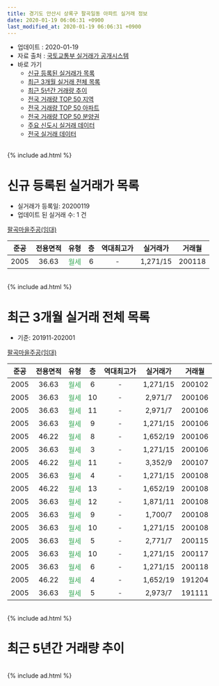 ```yaml
---
title: 경기도 안산시 상록구 팔곡일동 아파트 실거래 정보
date: 2020-01-19 06:06:31 +0900
last_modified_at: 2020-01-19 06:06:31 +0900
---
```


* 업데이트 : 2020-01-19
* 자료 출처 : [국토교통부 실거래가 공개시스템](http://rt.molit.go.kr)
* 바로 가기
    * [신규 등록된 실거래가 목록](#신규-등록된-실거래가-목록)
    * [최근 3개월 실거래 전체 목록](#최근-3개월-실거래-전체-목록)
    * [최근 5년간 거래량 추이](#최근-5년간-거래량-추이)
    * [전국 거래량 TOP 50 지역](https://apt-info.github.io/apt-trade-info/최근-3개월-전국에서-가장-거래가-많이-발생한-지역)
    * [전국 거래량 TOP 50 아파트](https://apt-info.github.io/apt-trade-info/최근-3개월-전국에서-가장-거래가-많이-발생한-아파트)
    * [전국 거래량 TOP 50 분양권](https://apt-info.github.io/apt-trade-info/최근-3개월-전국에서-가장-거래가-많이-발생한-분양권)
    * [주요 신도시 실거래 데이터](https://apt-info.github.io/apt-trade-info/주요-신도시)
    * [전국 실거래 데이터](https://apt-info.github.io/apt-trade-info/전국)
<br>
{% include ad.html %}
<br>

# 신규 등록된 실거래가 목록
* 실거래가 등록일: 20200119
* 업데이트 된 실거래 수: 1 건


[팔곡마을주공(임대)](https://search.naver.com/search.naver?query=%EA%B2%BD%EA%B8%B0%EB%8F%84+%EC%95%88%EC%82%B0%EC%8B%9C+%EC%83%81%EB%A1%9D%EA%B5%AC+%ED%8C%94%EA%B3%A1%EC%9D%BC%EB%8F%99+%ED%8C%94%EA%B3%A1%EB%A7%88%EC%9D%84%EC%A3%BC%EA%B3%B5%28%EC%9E%84%EB%8C%80%29)

|준공|전용면적|유형|층|역대최고가|실거래가|거래월|
|:---:|:---:|:---:|:---:|:---:|:---:|:---:|
|2005|36.63|<span style="color:#34a853">월세</span>|6|<span style="color:#444444">-</span>|1,271/15|200118|


<br>
{% include ad.html %}
<br>

# 최근 3개월 실거래 전체 목록
* 기준: 201911-202001


[팔곡마을주공(임대)](https://search.naver.com/search.naver?query=%EA%B2%BD%EA%B8%B0%EB%8F%84+%EC%95%88%EC%82%B0%EC%8B%9C+%EC%83%81%EB%A1%9D%EA%B5%AC+%ED%8C%94%EA%B3%A1%EC%9D%BC%EB%8F%99+%ED%8C%94%EA%B3%A1%EB%A7%88%EC%9D%84%EC%A3%BC%EA%B3%B5%28%EC%9E%84%EB%8C%80%29)

|준공|전용면적|유형|층|역대최고가|실거래가|거래월|
|:---:|:---:|:---:|:---:|:---:|:---:|:---:|
|2005|36.63|<span style="color:#34a853">월세</span>|6|<span style="color:#444444">-</span>|1,271/15|200102|
|2005|36.63|<span style="color:#34a853">월세</span>|10|<span style="color:#444444">-</span>|2,971/7|200106|
|2005|36.63|<span style="color:#34a853">월세</span>|11|<span style="color:#444444">-</span>|2,971/7|200106|
|2005|36.63|<span style="color:#34a853">월세</span>|9|<span style="color:#444444">-</span>|1,271/15|200106|
|2005|46.22|<span style="color:#34a853">월세</span>|8|<span style="color:#444444">-</span>|1,652/19|200106|
|2005|36.63|<span style="color:#34a853">월세</span>|3|<span style="color:#444444">-</span>|1,271/15|200106|
|2005|46.22|<span style="color:#34a853">월세</span>|11|<span style="color:#444444">-</span>|3,352/9|200107|
|2005|36.63|<span style="color:#34a853">월세</span>|4|<span style="color:#444444">-</span>|1,271/15|200108|
|2005|46.22|<span style="color:#34a853">월세</span>|13|<span style="color:#444444">-</span>|1,652/19|200108|
|2005|36.63|<span style="color:#34a853">월세</span>|12|<span style="color:#444444">-</span>|1,871/11|200108|
|2005|36.63|<span style="color:#34a853">월세</span>|9|<span style="color:#444444">-</span>|1,700/7|200108|
|2005|36.63|<span style="color:#34a853">월세</span>|10|<span style="color:#444444">-</span>|1,271/15|200108|
|2005|36.63|<span style="color:#34a853">월세</span>|5|<span style="color:#444444">-</span>|2,771/7|200115|
|2005|36.63|<span style="color:#34a853">월세</span>|10|<span style="color:#444444">-</span>|1,271/15|200117|
|2005|36.63|<span style="color:#34a853">월세</span>|6|<span style="color:#444444">-</span>|1,271/15|200118|
|2005|46.22|<span style="color:#34a853">월세</span>|4|<span style="color:#444444">-</span>|1,652/19|191204|
|2005|36.63|<span style="color:#34a853">월세</span>|5|<span style="color:#444444">-</span>|2,973/7|191111|


<br>
{% include ad.html %}
<br>

# 최근 5년간 거래량 추이


<div style="width:100%;">
    <canvas id="deal_progress" height="200"></canvas>
</div>

<script>
new Chart(document.getElementById("deal_progress"), {
    type: 'line',
    data: {
        labels: ['201501','201502','201503','201504','201505','201506','201507','201508','201509','201510','201511','201512','201601','201602','201603','201604','201605','201606','201607','201608','201609','201610','201611','201612','201701','201702','201703','201704','201705','201706','201707','201708','201709','201710','201711','201712','201801','201802','201803','201804','201805','201806','201807','201808','201809','201810','201811','201812','201901','201902','201903','201904','201905','201906','201907','201908','201909','201910','201911','201912','202001'],
        datasets: [{
            label: '매매',
            pointRadius: 1,
            data: [0, 0, 0, 0, 0, 0, 0, 0, 0, 0, 0, 0, 0, 0, 0, 0, 0, 0, 0, 0, 0, 0, 0, 0, 0, 0, 0, 0, 0, 0, 0, 0, 0, 0, 0, 0, 0, 0, 0, 0, 0, 0, 0, 0, 0, 0, 0, 0, 0, 0, 0, 0, 0, 0, 0, 0, 0, 0, 0, 0, 0],
            borderColor: "rgba(255, 201, 14, 1)",
            backgroundColor: "rgba(255, 201, 14, 0.5)",
            fill: false,
            lineTension: 0
        },{
            label: '전월세',
            pointRadius: 1,
            data: [0, 1, 1, 0, 0, 0, 5, 2, 1, 2, 0, 0, 16, 1, 0, 1, 3, 0, 0, 1, 0, 0, 0, 0, 0, 0, 0, 0, 0, 0, 0, 4, 0, 1, 1, 0, 2, 2, 0, 0, 1, 0, 4, 1, 0, 3, 1, 0, 0, 1, 0, 1, 1, 1, 0, 2, 1, 1, 1, 1, 15],
            borderColor: "rgba(0, 141, 185, 1)",
            backgroundColor: "rgba(0, 141, 185, 0.5)",
            fill: false,
            lineTension: 0
        }
        ]
    },
    options: {
        responsive: true,
        title: {
            display: false
        },
        tooltips: {
            mode: 'index',
            intersect: false
        },
        hover: {
            mode: 'nearest',
            intersect: true
        },
        scales: {
            xAxes: [{
                display: true,
                scaleLabel: {
                    display: true,
                    labelString: '년/월'
                }
            }],
            yAxes: [{
                display: true,
                ticks: {
                    suggestedMin: 0,
                },
                scaleLabel: {
                    display: true,
                    labelString: '실거래 수'
                }
            }]
        }
    }
});

</script>


<br>
{% include ad.html %}
<br>

